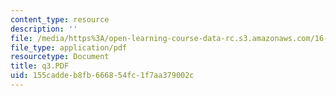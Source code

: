 ```yaml
---
content_type: resource
description: ''
file: /media/https%3A/open-learning-course-data-rc.s3.amazonaws.com/16-01-unified-engineering-i-ii-iii-iv-fall-2005-spring-2006/155caddeb8fb666854fc1f7aa379002c_q3.PDF
file_type: application/pdf
resourcetype: Document
title: q3.PDF
uid: 155cadde-b8fb-6668-54fc-1f7aa379002c
---
```

